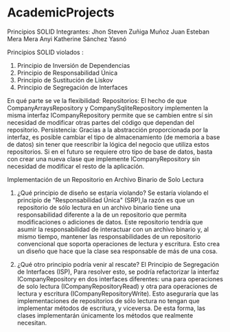 # AcademicProjects
Principios SOLID
Integrantes: 
Jhon Steven Zuñiga Muñoz
Juan Esteban Mera Mera
Anyi Katherine Sánchez Yasnó

Principios SOLID violados :
1. Principio de Inversión de Dependencias	
2. Principio de Responsabilidad Única	
3. Principio de Sustitución de Liskov	
4. Principio de Segregación de Interfaces	

En qué parte se ve la flexibilidad:
Repositorios: El hecho de que CompanyArraysRepository y CompanySqliteRepository implementen la misma interfaz ICompanyRepository permite que se cambien entre sí sin necesidad de modificar otras partes del código que dependan del repositorio.
Persistencia: Gracias a la abstracción proporcionada por la interfaz, es posible cambiar el tipo de almacenamiento (de memoria a base de datos) sin tener que reescribir la lógica del negocio que utiliza estos repositorios. Si en el futuro se requiere otro tipo de base de datos, basta con crear una nueva clase que implemente ICompanyRepository sin necesidad de modificar el resto de la aplicación.

Implementación de un Repositorio en Archivo Binario de Solo Lectura
1. ¿Qué principio de diseño se estaría violando?
Se estaría violando el principio de "Responsabilidad Única" (SRP),la razón es que un repositorio de sólo lectura en un archivo binario tiene una responsabilidad diferente a la de un repositorio que permita modificaciones o adiciones de datos. Este repositorio tendría que asumir la responsabilidad de interactuar con un archivo binario y, al mismo tiempo, mantener las responsabilidades de un repositorio convencional que soporta operaciones de lectura y escritura. Esto crea un diseño que hace que la clase sea responsable de más de una cosa.


3. ¿Qué otro principio podría venir al rescate?
El Principio de Segregación de Interfaces (ISP), Para resolver esto, se podría refactorizar la interfaz ICompanyRepository en dos interfaces diferentes: una para operaciones de solo lectura (ICompanyRepositoryRead) y otra para operaciones de lectura y escritura (ICompanyRepositoryWrite). Esto aseguraría que las implementaciones de repositorios de sólo lectura no tengan que implementar métodos de escritura, y viceversa. De esta forma, las clases implementarán únicamente los métodos que realmente necesitan.



